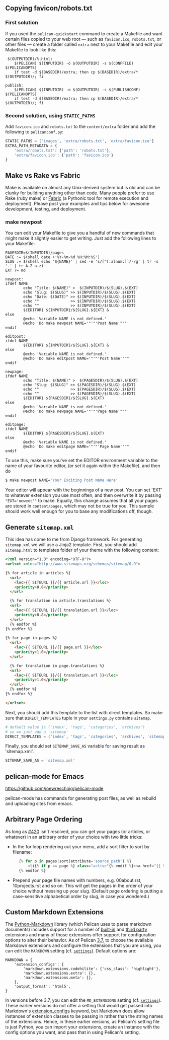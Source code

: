 ## Copying favicon/robots.txt

### First solution

If you used the `pelican-quickstart` command to create a Makefile and want certain files copied to your web root — such as `favicon.ico`, `robots.txt`, or other files — create a folder called `extra` next to your Makefile and edit your Makefile to look like this:

```
 $(OUTPUTDIR)/%.html:
	$(PELICAN) $(INPUTDIR) -o $(OUTPUTDIR) -s $(CONFFILE) $(PELICANOPTS)
	if test -d $(BASEDIR)/extra; then cp $(BASEDIR)/extra/* $(OUTPUTDIR)/; fi
```
```
publish:
	$(PELICAN) $(INPUTDIR) -o $(OUTPUTDIR) -s $(PUBLISHCONF) $(PELICANOPTS)
	if test -d $(BASEDIR)/extra; then cp $(BASEDIR)/extra/* $(OUTPUTDIR)/; fi
```

### Second solution, using `STATIC_PATHS`

Add `favicon.ico` and `robots.txt` to the `content/extra` folder and add the following to `pelicanconf.py`:

```python
STATIC_PATHS = ['images', 'extra/robots.txt', 'extra/favicon.ico']
EXTRA_PATH_METADATA = {
    'extra/robots.txt': {'path': 'robots.txt'},
    'extra/favicon.ico': {'path': 'favicon.ico'}
}
```

## Make vs Rake vs Fabric

Make is available on almost any Unix-derived system but is old and can be clunky for building anything other than code. Many people prefer to use Rake (ruby make) or [Fabric][] (a Pythonic tool for remote execution and deployment). Please post your examples and tips below for awesome development, testing, and deployment.

### make newpost

You can edit your Makefile to give you a handful of new commands that might make it slightly easier to get writing.  Just add the following lines to your Makefile:

```make
PAGESDIR=$(INPUTDIR)/pages
DATE := $(shell date +'%Y-%m-%d %H:%M:%S')
SLUG := $(shell echo '${NAME}' | sed -e 's/[^[:alnum:]]/-/g' | tr -s '-' | tr A-Z a-z)
EXT ?= md

newpost:
ifdef NAME
        echo "Title: $(NAME)" >  $(INPUTDIR)/$(SLUG).$(EXT)
        echo "Slug: $(SLUG)" >> $(INPUTDIR)/$(SLUG).$(EXT)
        echo "Date: $(DATE)" >> $(INPUTDIR)/$(SLUG).$(EXT)
        echo ""              >> $(INPUTDIR)/$(SLUG).$(EXT)
        echo ""              >> $(INPUTDIR)/$(SLUG).$(EXT)
        ${EDITOR} ${INPUTDIR}/${SLUG}.${EXT} &
else
        @echo 'Variable NAME is not defined.'
        @echo 'Do make newpost NAME='"'"'Post Name'"'"
endif

editpost:
ifdef NAME
        ${EDITOR} ${INPUTDIR}/${SLUG}.${EXT} &
else
        @echo 'Variable NAME is not defined.'
        @echo 'Do make editpost NAME='"'"'Post Name'"'"
endif

newpage:
ifdef NAME
        echo "Title: $(NAME)" >  $(PAGESDIR)/$(SLUG).$(EXT)
        echo "Slug: $(SLUG)" >> $(PAGESDIR)/$(SLUG).$(EXT)
        echo ""              >> $(PAGESDIR)/$(SLUG).$(EXT)
        echo ""              >> $(PAGESDIR)/$(SLUG).$(EXT)
        ${EDITOR} ${PAGESDIR}/${SLUG}.$(EXT)
else
        @echo 'Variable NAME is not defined.'
        @echo 'Do make newpage NAME='"'"'Page Name'"'"
endif

editpage:
ifdef NAME
        ${EDITOR} ${PAGESDIR}/${SLUG}.$(EXT)
else
        @echo 'Variable NAME is not defined.'
        @echo 'Do make editpage NAME='"'"'Page Name'"'"
endif
```

To use this, make sure you've set the EDITOR environment variable to the name of your favourite editor, (or set it again within the Makefile), and then do
```bash
$ make newpost NAME='Your Exciting Post Name Here'
```
Your editor will appear with the beginnings of a new post.  You can set 'EXT' to whatever extension you use most often, and then overwrite it by passing `"EXT='newext'"` to make.  Equally, this change assumes that all your pages are stored in `content/pages`, which may not be true for you.  This sample should work well enough for you to base any modifications off, though.


[Fabric]: http://www.fabfile.org/

## Generate `sitemap.xml`

This idea has come to me from Django framework. For generating `sitemap.xml` we will use a Jinja2 template.
First, you should add `sitemap.html` to templates folder of your theme with the following content:

```html
<?xml version="1.0" encoding="UTF-8"?>
<urlset xmlns="http://www.sitemaps.org/schemas/sitemap/0.9">

{% for article in articles %}
  <url>
    <loc>{{ SITEURL }}/{{ article.url }}</loc>
    <priority>0.8</priority>
  </url>

  {% for translation in article.translations %}
  <url>
    <loc>{{ SITEURL }}/{{ translation.url }}</loc>
    <priority>0.8</priority>
  </url>
  {% endfor %}
{% endfor %}

{% for page in pages %}
  <url>
    <loc>{{ SITEURL }}/{{ page.url }}</loc>
    <priority>1.0</priority>
  </url>

  {% for translation in page.translations %}
  <url>
    <loc>{{ SITEURL }}/{{ translation.url }}</loc>
    <priority>1.0</priority>
  </url>
  {% endfor %}
{% endfor %}

</urlset>
```

Next, you should add this template to the list with direct templates.
So make sure that `DIRECT_TEMPLATES` tuple in your `settings.py` contains `sitemap`.

```python
# default value is ('index', 'tags', 'categories', 'archives')
# so we just add a 'sitemap'
DIRECT_TEMPLATES = ('index', 'tags', 'categories', 'archives', 'sitemap')
```

Finally, you should set `SITEMAP_SAVE_AS` variable for saving result as 'sitemap.xml'.

```python
SITEMAP_SAVE_AS = 'sitemap.xml'
```

## pelican-mode for Emacs

https://github.com/joewreschnig/pelican-mode

pelican-mode has commands for generating post files, as well as rebuild and uploading sites from emacs.

## Arbitrary Page Ordering

As long as [#420](https://github.com/getpelican/pelican/issues/420) isn't resolved, you can get your pages (or articles, or whatever) in an arbitrary order of your choice with two little tricks:
 * In the for loop rendering out your menu, add a sort filter to sort by filename:
```python
      {% for p in pages|sort(attribute='source_path') %}
          <li{% if p == page %} class="active"{% endif %}><a href="{{ SITEURL }}/{{ p.url }}">{{ p.title }}</a></li>
      {% endfor %}
```
 * Prepend your page file names with numbers, e.g. 00about.rst, 10projects.rst and so on.
This will get the pages in the order of your choice without messing up your slug. (Default page ordering is putting a case-sensitive alphabetical order by slug, in case you wondered.)

## Custom Markdown Extensions

The [Python-Markdown](https://pythonhosted.org/Markdown/) library (which Pelican uses to parse markdown documents) includes support for a number of [built-in](https://pythonhosted.org/Markdown/extensions/index.html#officially-supported-extensions) and [third party](https://github.com/waylan/Python-Markdown/wiki/Third-Party-Extensions) extensions and many of those extensions offer support for configuration options to alter their behavior.
As of Pelican [3.7](https://blog.getpelican.com/pelican-3.7-released.html), to choose the available Markdown extensions and configure the extensions that you are using, you can edit the `MARKDOWN` setting (cf. [`settings`](http://docs.getpelican.com/en/3.7.0/settings.html)). Default options are:

    MARKDOWN = {
        'extension_configs': {
            'markdown.extensions.codehilite': {'css_class': 'highlight'},
            'markdown.extensions.extra': {},
            'markdown.extensions.meta': {},
        },
        'output_format': 'html5',
    }

In versions before 3.7, you can edit the `MD_EXTENSIONS` setting (cf. [`settings`](http://pelican.readthedocs.org/en/3.5.0/settings.html#basic-settings)). These earlier versions do not offer a setting that would get passed into Markdown's [extension_configs](https://pythonhosted.org/Markdown/reference.html#extension_configs) keyword, but Markdown does allow instances of extension classes to be passing in rather than the string names of the extensions. Hence, in these earlier versions, as Pelican's setting file is just Python, you can import your extensions, create an instance with the config options you want, and pass that in using Pelican's setting.

